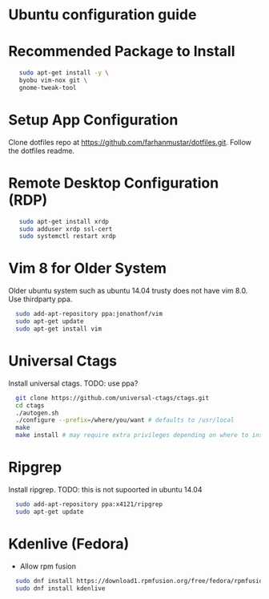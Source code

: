 # Ubuntu configuration guide

# Recommended Package to Install
```bash
   sudo apt-get install -y \
   byobu vim-nox git \
   gnome-tweak-tool
```

# Setup App Configuration
Clone dotfiles repo at https://github.com/farhanmustar/dotfiles.git.
Follow the dotfiles readme.

# Remote Desktop Configuration (RDP)
```bash
   sudo apt-get install xrdp
   sudo adduser xrdp ssl-cert
   sudo systemctl restart xrdp
```

# Vim 8 for Older System
Older ubuntu system such as ubuntu 14.04 trusty does not have vim 8.0. Use thirdparty ppa.
```bash
  sudo add-apt-repository ppa:jonathonf/vim
  sudo apt-get update
  sudo apt-get install vim
```

# Universal Ctags
Install universal ctags. TODO: use ppa?
```bash
  git clone https://github.com/universal-ctags/ctags.git
  cd ctags
  ./autogen.sh
  ./configure --prefix=/where/you/want # defaults to /usr/local
  make
  make install # may require extra privileges depending on where to install
```

# Ripgrep
Install ripgrep. TODO: this is not supoorted in ubuntu 14.04
```bash
  sudo add-apt-repository ppa:x4121/ripgrep
  sudo apt-get update
```

<!-- TODO: migrate all to fedora -->
# Kdenlive (Fedora)
* Allow rpm fusion
```bash
  sudo dnf install https://download1.rpmfusion.org/free/fedora/rpmfusion-free-release-$(rpm -E %fedora).noarch.rpm  
  sudo dnf install kdenlive
```
